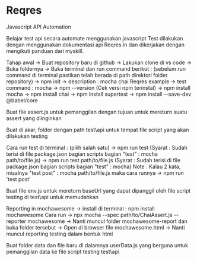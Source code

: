 # Reqres

Javascript API Automation

Belajar test api secara automate menggunakan javascript
Test dilakukan dengan menggunakan dokumentasi api Reqres.in
dan dikerjakan dengan mengikuti panduan dari myskill.

Tahap awal
-> Buat repository baru di github
-> Lakukan clone di vs code 
-> Buka foldernya
-> Buka terminal dan run command berikut : (sebelum run command di terminal pastikan telah berada di path direktori folder repository)
  -> npm init
    -> description : mocha chai Reqres example
    -> test command : mocha
  -> npm --version (Cek versi npm terinstal)
  -> npm install mocha
  -> npm install chai
  -> npm install supertest
  -> npm install --save-dev @babel/core

Buat file assert.js untuk pemanggilan dengan tujuan untuk mereturn suatu assert yang diinginkan

Buat di akar, folder dengan path test\api untuk tempat file script yang akan dilakukan testing

Cara run test di terminal : (pilih salah satu)
-> npm run test (Syarat : Sudah terisi di file package.json bagian scripts bagian "test" : mocha path/to/file.js)
-> npm run test path/to/file.js (Syarat : Sudah terisi di file package.json bagian scripts bagian "test" : mocha)
Note : Kalau 2 kata, misalnya "test post" : mocha path/to/file.js maka cara runnya -> npm run 'test post'

Buat file env.js untuk mereturn baseUrl yang dapat dipanggil oleh file script testing di test\api untuk memudahkan

Reporting in mochawesome 
-> install di terminal : npm install mochawesome
Cara run
-> npx mocha --spec path/to/ChaiAssert.js --reporter mochawesome
-> Nanti muncul folder mochawesome-report dan buka folder tersebut
-> Open di browser file mochawesome.html
-> Nanti muncul reporting testing dalam bentuk html

Buat folder data dan file baru di dalamnya userData.js yang berguna untuk pemanggilan data ke file script testing test\api
